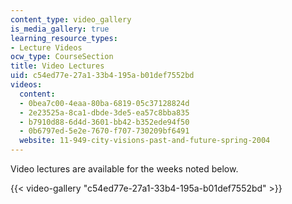 ```yaml
---
content_type: video_gallery
is_media_gallery: true
learning_resource_types:
- Lecture Videos
ocw_type: CourseSection
title: Video Lectures
uid: c54ed77e-27a1-33b4-195a-b01def7552bd
videos:
  content:
  - 0bea7c00-4eaa-80ba-6819-05c37128824d
  - 2e23525a-8ca1-dbde-3de5-ea57c8bba835
  - b7910d88-6d4d-3601-bb42-b352ede94f50
  - 0b6797ed-5e2e-7670-f707-730209bf6491
  website: 11-949-city-visions-past-and-future-spring-2004
---
```


Video lectures are available for the weeks noted below.

{{< video-gallery "c54ed77e-27a1-33b4-195a-b01def7552bd" >}}

